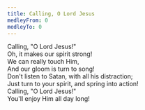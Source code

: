 ```yaml
---
title: Calling, O Lord Jesus
medleyFrom: 0
medleyTo: 0
---
```


Calling, "O Lord Jesus!"  
Oh, it makes our spirit strong!  
We can really touch Him,  
And our gloom is turn to song!  
Don't listen to Satan, with all his distraction;  
Just turn to your spirit, and spring into action!  
Calling, "O Lord Jesus!"  
You'll enjoy Him all day long!
